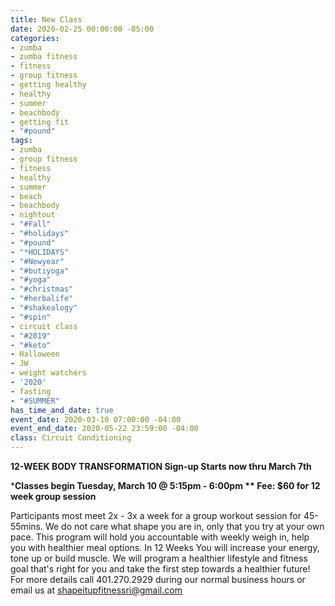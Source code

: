 ```yaml
---
title: New Class
date: 2020-02-25 00:00:00 -05:00
categories:
- zumba
- zumba fitness
- fitness
- group fitness
- getting healthy
- healthy
- summer
- beachbody
- getting fit
- "#pound"
tags:
- zumba
- group fitness
- fitness
- healthy
- summer
- beach
- beachbody
- nightout
- "#Fall"
- "#holidays"
- "#pound"
- "*HOLIDAYS"
- "#Newyear"
- "#butiyoga"
- "#yoga"
- "#christmas"
- "#herbalife"
- "#shakealogy"
- "#spin"
- circuit class
- "#2019"
- "#keto"
- Halloween
- JW
- weight watchers
- '2020'
- fasting
- "#SUMMER"
has_time_and_date: true
event_date: 2020-03-10 07:00:00 -04:00
event_end_date: 2020-05-22 23:59:00 -04:00
class: Circuit Conditioning
---
```


**12-WEEK BODY TRANSFORMATION
Sign-up Starts now thru March 7th**

***Classes begin Tuesday, March 10 @ 5:15pm - 6:00pm **
Fee: $60 for 12 week group session**

Participants most meet 2x - 3x a week for a group workout session for 45-55mins.
We do not care what shape you are in, only that you try at your own pace. This program will hold you accountable with weekly weigh in, help you with healthier meal options.
In 12 Weeks You will increase your energy, tone up or build muscle. We will program a healthier lifestyle and fitness goal that's right for you and take the first step towards a healthier future!
For more details call 401.270.2929 during our normal business hours or email us at shapeitupfitnessri@gmail.com

